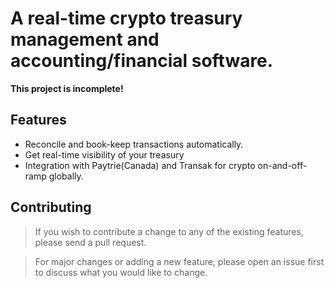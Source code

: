 # A real-time crypto treasury management and accounting/financial software.

**This project is incomplete!**

## Features

- Reconcile and book-keep transactions automatically.
- Get real-time visibility of your treasury
- Integration with Paytrie(Canada) and Transak for crypto on-and-off-ramp globally.


## Contributing

>If you wish to contribute a change to any of the existing features, please send a pull request. 

>For major changes or adding a new feature, please open an issue first to discuss what you would like to change.
